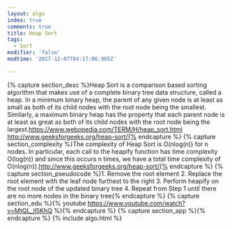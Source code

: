 ```yaml
---
layout: algo
index: true
comments: true
title: Heap Sort
tags:
  - Sort
modifier: 'false'
modtime: '2017-12-07T04:17:06.965Z'

---
```

{% capture section_desc %}Heap Sort is a comparison based sorting algorithm that makes use of a complete binary tree data structure, called a heap.  In a minimum binary heap, the parent of any given node is at least as small as both of its child nodes with the root node being the smallest.  Similarly, a maximum binary heap has the property that each parent node is at least as great as both of its child nodes with the root node being the largest.https://www.webopedia.com/TERM/H/heap_sort.html
http://www.geeksforgeeks.org/heap-sort/{% endcapture %}
{% capture section_complexity %}The complexity of Heap Sort is O(nlog(n)) for n nodes.  In particular, each call to the heapify function has time complexity O(log(n)) and since this occurs n times, we have a total time complexity of O(nlog(n)).http://www.geeksforgeeks.org/heap-sort/{% endcapture %}
{% capture section_pseudocode %}1. Remove the root element
2. Replace the root element with the leaf node furthest to the right
3. Perform heapify on the root node of the updated binary tree
4. Repeat from Step 1 until there are no more nodes in the binary tree{% endcapture %}
{% capture section_edu %}{% youtube https://www.youtube.com/watch?v=MtQL_ll5KhQ %}{% endcapture %}
{% capture section_app %}{% endcapture %}
{% include algo.html %}